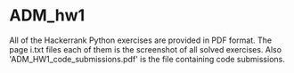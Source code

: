 # ADM_hw1
All of the Hackerrank Python exercises are provided in PDF format. The page i.txt files each of them is the screenshot of all solved exercises. Also 'ADM_HW1_code_submissions.pdf' is the file containing code submissions.
